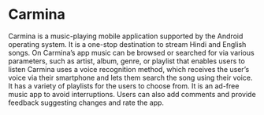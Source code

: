 # Carmina
Carmina is a music-playing mobile application supported by the Android operating system. It is a one-stop destination to stream Hindi and English songs. On Carmina’s app music can be browsed or searched for via various parameters, such as artist, album, genre, or playlist that enables users to listen Carmina uses a voice recognition method, which receives the user’s voice via their smartphone and lets them search the song using their voice. It has a variety of playlists for the users to choose from. It is an ad-free music app to avoid interruptions.  Users can also add comments and provide feedback suggesting changes and rate the app.
